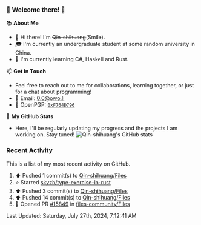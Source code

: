 ### 🌟 Welcome there! 🌟

📚 **About Me**
- 👋 Hi there! I'm ~~Qin-shihuang~~(Smile).
- 🎓 I'm currently an undergraduate student at some random university in China.
- 🌱 I'm currently learning C#, Haskell and Rust.

📫 **Get in Touch**
- Feel free to reach out to me for collaborations, learning together, or just for a chat about programming!
- 📩 Email: 0.0@owo.li
- 🔑 OpenPGP: [`0xF764D796`](https://keys.openpgp.org/vks/v1/by-fingerprint/99D5AF94A1585E16E14895EFBF6C0BF4F764D796)


📝 **My GitHub Stats**
- Here, I'll be regularly updating my progress and the projects I am working on. Stay tuned!
![Qin-shihuang's GitHub stats](https://github-readme-stats.vercel.app/api?username=Qin-shihuang&show_icons=true)

### Recent Activity

This is a list of my most recent activity on GitHub.

<!--RECENT_ACTIVITY:start-->
1. ⬆️ Pushed 1 commit(s) to [Qin-shihuang/Files](https://github.com/Qin-shihuang/Files)<br>
2. ⭐ Starred [skyzh/type-exercise-in-rust](https://github.com/skyzh/type-exercise-in-rust)<br>
3. ⬆️ Pushed 3 commit(s) to [Qin-shihuang/Files](https://github.com/Qin-shihuang/Files)<br>
4. ⬆️ Pushed 14 commit(s) to [Qin-shihuang/Files](https://github.com/Qin-shihuang/Files)<br>
5. 💪 Opened PR [#15849](https://github.com/files-community/Files/pull/15849) in [files-community/Files](https://github.com/files-community/Files)<br>
<!--RECENT_ACTIVITY:end-->

<!--RECENT_ACTIVITY:last_update-->
Last Updated: Saturday, July 27th, 2024, 7:12:41 AM
<!--RECENT_ACTIVITY:last_update_end-->
